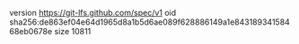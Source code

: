 version https://git-lfs.github.com/spec/v1
oid sha256:de863ef04e64d1965d8a1b5d6ae089f628886149a1e84318934158468eb0678e
size 10811
